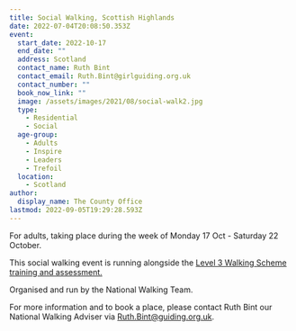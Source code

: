 ```yaml
---
title: Social Walking, Scottish Highlands
date: 2022-07-04T20:08:50.353Z
event:
  start_date: 2022-10-17
  end_date: ""
  address: Scotland
  contact_name: Ruth Bint
  contact_email: Ruth.Bint@girlguiding.org.uk
  contact_number: ""
  book_now_link: ""
  image: /assets/images/2021/08/social-walk2.jpg
  type:
    - Residential
    - Social
  age-group:
    - Adults
    - Inspire
    - Leaders
    - Trefoil
  location:
    - Scotland
author:
  display_name: The County Office
lastmod: 2022-09-05T19:29:28.593Z
---
```

For adults, taking place during the week of Monday 17 Oct - Saturday 22 October.

This social walking event is running alongside the [Level 3 Walking Scheme training and assessment.](/training/girlguiding-walking-scheme-level-3/)

Organised and run by the National Walking Team.  

For more information and to book a place, please contact Ruth Bint our National Walking Adviser via <Ruth.Bint@guiding.org.uk>.
